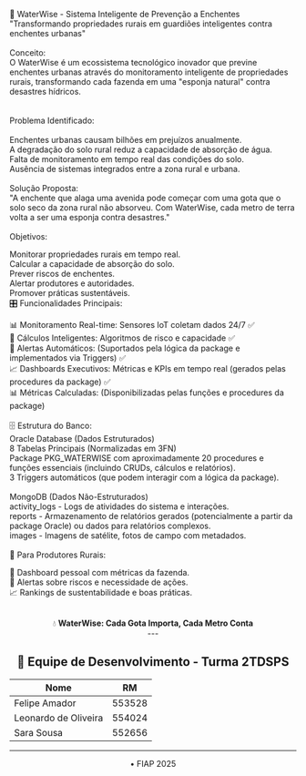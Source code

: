 🌊 WaterWise - Sistema Inteligente de Prevenção a Enchentes<br>
"Transformando propriedades rurais em guardiões inteligentes contra enchentes urbanas"
<br><br>
Conceito:<br>
O WaterWise é um ecossistema tecnológico inovador que previne enchentes urbanas através do monitoramento inteligente de propriedades rurais, transformando cada fazenda em uma "esponja natural" contra desastres hídricos.<br>
<br><br>
Problema Identificado:<br>
<br>
Enchentes urbanas causam bilhões em prejuízos anualmente.<br>
A degradação do solo rural reduz a capacidade de absorção de água.<br>
Falta de monitoramento em tempo real das condições do solo.<br>
Ausência de sistemas integrados entre a zona rural e urbana.<br><br>
Solução Proposta:<br>
"A enchente que alaga uma avenida pode começar com uma gota que o solo seco da zona rural não absorveu. Com WaterWise, cada metro de terra volta a ser uma esponja contra desastres."
<br><br>
Objetivos:<br>

Monitorar propriedades rurais em tempo real.<br>
Calcular a capacidade de absorção do solo.<br>
Prever riscos de enchentes.<br>
Alertar produtores e autoridades.<br>
Promover práticas sustentáveis.<br>
🎛️ Funcionalidades Principais:<br>

📊 Monitoramento Real-time: Sensores IoT coletam dados 24/7 ✅<br>
🧠 Cálculos Inteligentes: Algoritmos de risco e capacidade ✅<br>
🚨 Alertas Automáticos: (Suportados pela lógica da package e implementados via Triggers) ✅<br>
📈 Dashboards Executivos: Métricas e KPIs em tempo real (gerados pelas procedures da package) ✅<br>
📊 Métricas Calculadas: (Disponibilizadas pelas funções e procedures da package)<br><br>
🗄️ Estrutura do Banco:
<br>
Oracle Database (Dados Estruturados)<br>
8 Tabelas Principais (Normalizadas em 3FN)<br>
Package PKG_WATERWISE com aproximadamente 20 procedures e funções essenciais (incluindo CRUDs, cálculos e relatórios).<br>
3 Triggers automáticos (que podem interagir com a lógica da package).<br><br>
MongoDB (Dados Não-Estruturados)<br>
activity_logs - Logs de atividades do sistema e interações.<br>
reports - Armazenamento de relatórios gerados (potencialmente a partir da package Oracle) ou dados para relatórios complexos.<br>
images - Imagens de satélite, fotos de campo com metadados.<br><br>
🌾 Para Produtores Rurais:<br>

📱 Dashboard pessoal com métricas da fazenda.<br>
🚨 Alertas sobre riscos e necessidade de ações.<br>
📈 Rankings de sustentabilidade e boas práticas.<br><br>
<div align="center">
💧 <strong>WaterWise: Cada Gota Importa, Cada Metro Conta</strong><br>
---

## 👥 Equipe de Desenvolvimento - Turma 2TDSPS

| Nome                   | RM     |
|------------------------|--------|
| Felipe Amador          | 553528 |
| Leonardo de Oliveira   | 554024 |
| Sara Sousa             | 552656 |

---

  • FIAP 2025
</div>
